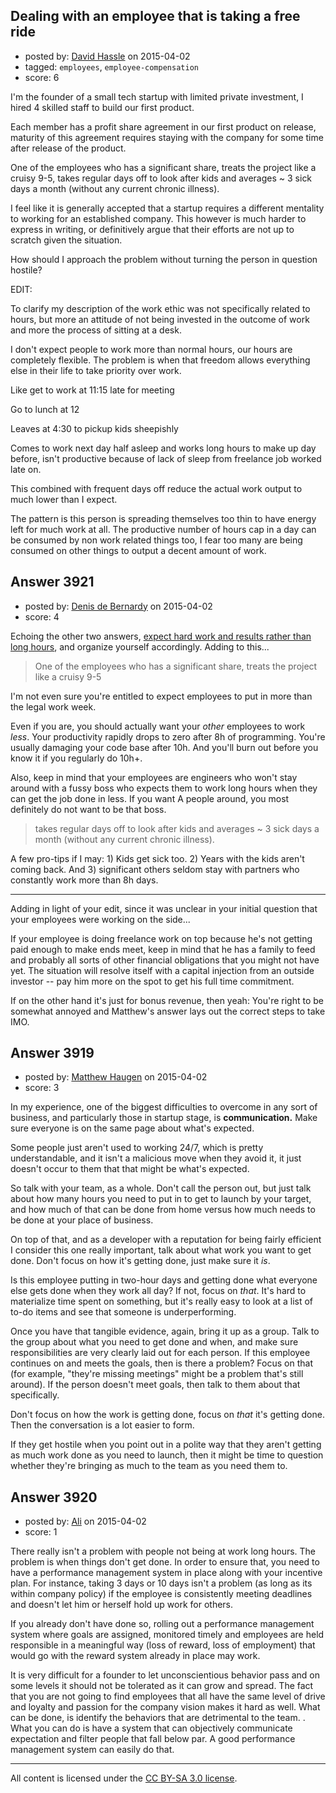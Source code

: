 ## Dealing with an employee that is taking a free ride

- posted by: [David Hassle](https://stackexchange.com/users/895134/david-hassle) on 2015-04-02
- tagged: `employees`, `employee-compensation`
- score: 6

I'm the founder of a small tech startup with limited private investment, I hired 4 skilled staff to build our first product.

Each member has a profit share agreement in our first product on release, maturity of this agreement requires staying with the company for some time after release of the product.

One of the employees who has a significant share, treats the project like a cruisy 9-5, takes regular days off to look after kids and averages ~ 3 sick days a month (without any current chronic illness).

I feel like it is generally accepted that a startup requires a different mentality to working for an established company. This however is much harder to express in writing, or definitively argue that their efforts are not up to scratch given the situation.

How should I approach the problem without turning the person in question hostile?

EDIT:

To clarify my description of the work ethic was not specifically related to hours, but more an attitude of not being invested in the outcome of work and more the process of sitting at a desk. 

I don't expect people to work more than normal hours, our hours are completely flexible. The problem is when that freedom allows everything else in their life to take priority over work. 

Like get to work at 11:15 late for meeting

Go to lunch at 12

Leaves at 4:30 to pickup kids sheepishly

Comes to work next day half asleep and works long hours to make up day before, isn't productive because of lack of sleep from freelance job worked late on.

This combined with frequent days off reduce the actual work output to much lower than I expect.

The pattern is this person is spreading themselves too thin to have energy left for much work at all. The productive number of hours cap in a day can be consumed by non work related things too, I fear too many are being consumed on other things to output a decent amount of work.




## Answer 3921

- posted by: [Denis de Bernardy](https://stackexchange.com/users/182468/denis-de-bernardy) on 2015-04-02
- score: 4

Echoing the other two answers, [expect hard work and results rather than long hours](https://startups.stackexchange.com/questions/922/what-hours-can-i-expect-of-my-employees), and organize yourself accordingly. Adding to this...

> One of the employees who has a significant share, treats the project like a cruisy 9-5

I'm not even sure you're entitled to expect employees to put in more than the legal work week.

Even if you are, you should actually want your *other* employees to work *less*. Your productivity rapidly drops to zero after 8h of programming. You're usually damaging your code base after 10h. And you'll burn out before you know it if you regularly do 10h+.

Also, keep in mind that your employees are engineers who won't stay around with a fussy boss who expects them to work long hours when they can get the job done in less. If you want A people around, you most definitely do not want to be that boss.

> takes regular days off to look after kids and averages ~ 3 sick days a month (without any current chronic illness).

A few pro-tips if I may: 1) Kids get sick too. 2) Years with the kids aren't coming back. And 3) significant others seldom stay with partners who constantly work more than 8h days.

- - -

Adding in light of your edit, since it was unclear in your initial question that your employees were working on the side...

If your employee is doing freelance work on top because he's not getting paid enough to make ends meet, keep in mind that he has a family to feed and probably all sorts of other financial obligations that you might not have yet. The situation will resolve itself with a capital injection from an outside investor -- pay him more on the spot to get his full time commitment.

If on the other hand it's just for bonus revenue, then yeah: You're right to be somewhat annoyed and Matthew's answer lays out the correct steps to take IMO.


## Answer 3919

- posted by: [Matthew Haugen](https://stackexchange.com/users/1325646/matthew-haugen) on 2015-04-02
- score: 3

In my experience, one of the biggest difficulties to overcome in any sort of business, and particularly those in startup stage, is **communication.** Make sure everyone is on the same page about what's expected.

Some people just aren't used to working 24/7, which is pretty understandable, and it isn't a malicious move when they avoid it, it just doesn't occur to them that that might be what's expected.

So talk with your team, as a whole. Don't call the person out, but just talk about how many hours you need to put in to get to launch by your target, and how much of that can be done from home versus how much needs to be done at your place of business.

On top of that, and as a developer with a reputation for being fairly efficient I consider this one really important, talk about what work you want to get done. Don't focus on how it's getting done, just make sure it *is*.

Is this employee putting in two-hour days and getting done what everyone else gets done when they work all day? If not, focus on *that*. It's hard to materialize time spent on something, but it's really easy to look at a list of to-do items and see that someone is underperforming.

Once you have that tangible evidence, again, bring it up as a group. Talk to the group about what you need to get done and when, and make sure responsibilities are very clearly laid out for each person. If this employee continues on and meets the goals, then is there a problem? Focus on that (for example, "they're missing meetings" might be a problem that's still around). If the person doesn't meet goals, then talk to them about that specifically.

Don't focus on how the work is getting done, focus on *that* it's getting done. Then the conversation is a lot easier to form.

If they get hostile when you point out in a polite way that they aren't getting as much work done as you need to launch, then it might be time to question whether they're bringing as much to the team as you need them to.


## Answer 3920

- posted by: [Ali](https://stackexchange.com/users/2815644/ali) on 2015-04-02
- score: 1

There really isn't a problem with people not being at work long hours. The problem is when things don't get done. In order to ensure that, you need to have a performance management system in place along with your incentive plan. For instance, taking 3 days or 10 days isn't a problem (as long as its within company policy) if the employee is consistently meeting deadlines and doesn't let him or herself hold up work for others. 

If you already don't have done so, rolling out a performance management system where goals are assigned, monitored timely and employees are held responsible in a meaningful way (loss of reward, loss of employment) that would go with the reward system already in place may work.  

It is very difficult for a founder to let unconscientious behavior pass and on some levels it should not be tolerated as it can grow and spread. The fact that you are not going to find employees that all have the same level of drive and loyalty and passion for the company vision makes it hard as well. What can be done, is identify the behaviors that are detrimental to the team. . What you can do is have a system that can objectively communicate expectation and filter people that fall below par. A good performance management system can easily do that. 



---

All content is licensed under the [CC BY-SA 3.0 license](https://creativecommons.org/licenses/by-sa/3.0/).
